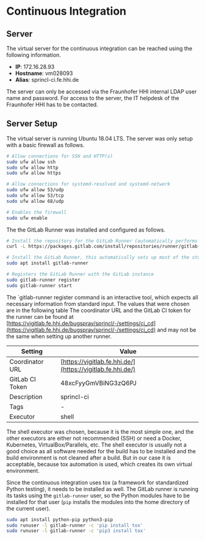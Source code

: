 # Continuous Integration

## Server

The virtual server for the continuous integration can be reached using the following information.

- **IP**: 172.16.28.93
- **Hostname**: vm028093
- **Alias**: sprincl-ci.fe.hhi.de

The server can only be accessed via the Fraunhofer HHI internal LDAP user name and password. For access to the server, the IT helpdesk of the Fraunhofer HHI has to be contacted.

## Server Setup

The virtual server is running Ubuntu 18.04 LTS. The server was only setup with a basic firewall as follows.

```sh
# Allow connections for SSH and HTTP(s)
sudo ufw allow ssh
sudo ufw allow http
sudo ufw allow https

# Allow connections for systemd-resolved and systemd-network
sudo ufw allow 53/udp
sudo ufw allow 53/tcp
sudo ufw allow 68/udp

# Enables the firewall
sudo ufw enable
```

The the GitLab Runner was installed and configured as follows.

```sh
# Install the repository for the GitLab Runner (automatically performs sudo apt update)
curl -L https://packages.gitlab.com/install/repositories/runner/gitlab-runner/script.deb.sh | sudo bash

# Install the GitLab Runner, this automatically sets up most of the stuff needed by the runner
sudo apt install gitlab-runner

# Registers the GitLab Runner with the GitLab instance
sudo gitlab-runner register
sudo gitlab-runner start
```

The `gitlab-runner register command is an interactive tool, which expects all necessary information from standard input. The values that were chosen are in the following table The coordinator URL and the GitLab CI token for the runner can be found at [https://vigitlab.fe.hhi.de/bugspray/sprincl/-/settings/ci_cd](https://vigitlab.fe.hhi.de/bugspray/sprincl/-/settings/ci_cd) and may not be the same when setting up another runner.

| Setting         | Value                                                      |
|-----------------|------------------------------------------------------------|
| Coordinator URL | [https://vigitlab.fe.hhi.de/](https://vigitlab.fe.hhi.de/) |
| GitLab CI Token | 48xcFyyGmVBiNG3zQ6PJ                                       |
| Description     | sprincl-ci                                                 |
| Tags            | -                                                          |
| Executor        | shell                                                      |

The shell executor was chosen, because it is the most simple one, and the other executors are either not recommended (SSH) or need a Docker, Kubernetes, VirtualBox/Parallels, etc. The shell executor is usually not a good choice as all software needed for the build has to be installed and the build environment is not cleaned after a build. But in our case it is acceptable, because tox automation is used, which creates its own virtual environment.

Since the continuous integration uses tox (a framework for standardized Python testing), it needs to be installed as well. The GitLab runner is running its tasks using the `gitlab-runner` user, so the Python modules have to be installed for that user (`pip` installs the modules into the home directory of the current user).

```sh
sudo apt install python-pip python3-pip
sudo runuser -l gitlab-runner -c 'pip install tox'
sudo runuser -l gitlab-runner -c 'pip3 install tox'
```
